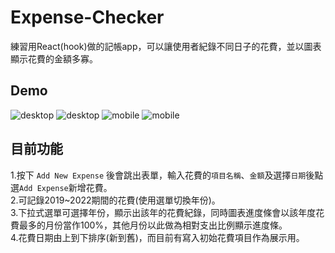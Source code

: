 # Expense-Checker
練習用React(hook)做的記帳app，可以讓使用者紀錄不同日子的花費，並以圖表顯示花費的金額多寡。

## Demo
![desktop](https://i.imgur.com/JiYZohx.png)
![desktop](https://i.imgur.com/fHJIPwr.png)
![mobile](https://i.imgur.com/Kq4qlHV.png)
![mobile](https://i.imgur.com/3Yfo4rG.png)

## 目前功能
1.按下 `Add New Expense` 後會跳出表單，輸入花費的`項目名稱`、`金額`及選擇`日期`後點選`Add Expense`新增花費。  
2.可記錄2019~2022期間的花費(使用選單切換年份)。  
3.下拉式選單可選擇年份，顯示出該年的花費紀錄，同時圖表進度條會以該年度花費最多的月份當作100%，其他月份以此做為相對支出比例顯示進度條。  
4.花費日期由上到下排序(新到舊)，而目前有寫入初始花費項目作為展示用。  
